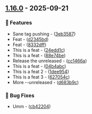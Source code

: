 <!-- header goes here -->
## [1.16.0](https://github.com/kristof-mattei/km-crates-publish-test/compare/v1.15.0..v1.16.0) - 2025-09-21

### 🚀 Features

- Sane tag pushing - ([3eb3587](https://github.com/kristof-mattei/km-crates-publish-test/commit/3eb35873ccbee914e66ab2147f33b8f6a718efb2))
- Feat - ([d2345bd](https://github.com/kristof-mattei/km-crates-publish-test/commit/d2345bd8de27c03d92fbfa6dacad4376517cd407))
- Feat - ([8332dff](https://github.com/kristof-mattei/km-crates-publish-test/commit/8332dffb235f287feda37bdb675b5ed809d93634))
- This is a feat - ([24edd1c](https://github.com/kristof-mattei/km-crates-publish-test/commit/24edd1c17a6650c85e180bc191a0bc5ea0cfaed8))
- This is a feat - ([88e74be](https://github.com/kristof-mattei/km-crates-publish-test/commit/88e74be615425dff1770688c22ee08107cf66eca))
- Release the unreleased - ([cc1466a](https://github.com/kristof-mattei/km-crates-publish-test/commit/cc1466ab4b051a879caa617991b9da39c6da8e73))
- This is a feat - ([04b4abc](https://github.com/kristof-mattei/km-crates-publish-test/commit/04b4abca3f2aaa07eea4867f06078bd2b8eddcba))
- This is a feat 2 - ([1dee954](https://github.com/kristof-mattei/km-crates-publish-test/commit/1dee954c01f3034fe6bf8c43004854b8864eaa57))
- This is a feat 3 - ([627054c](https://github.com/kristof-mattei/km-crates-publish-test/commit/627054c47a337b0a7bcbd08467fd25acb5af5020))
- More --unreleased - ([d683b9c](https://github.com/kristof-mattei/km-crates-publish-test/commit/d683b9c169dcafd62c2fea2446dedc25cdf6caa2))

### 🐛 Bug Fixes

- Umm - ([cb42204](https://github.com/kristof-mattei/km-crates-publish-test/commit/cb42204cd3ce95dade9e2710e640f8fb15022f8a))
<!-- generated by git-cliff -->
